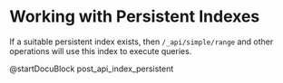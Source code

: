 Working with Persistent Indexes
===============================

If a suitable persistent index exists, then `/_api/simple/range` and other operations
will use this index to execute queries.

<!-- js/actions/api-index.js -->
@startDocuBlock post_api_index_persistent
